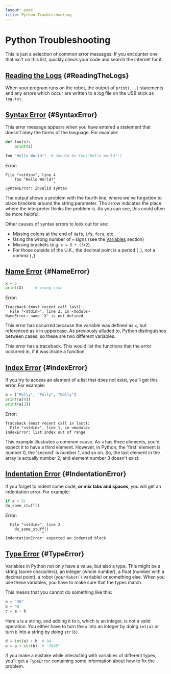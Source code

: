 ```yaml
---
layout: page
title: Python Troubleshooting
---
```


# Python Troubleshooting

This is just a selection of common error messages.
If you encounter one that isn't on this list, quickly check your code and search the Internet for it.

<!--- TODO: We should also list common issues with understanding or using the API here. -->

## [Reading the Logs](#ReadingTheLogs) {#ReadingTheLogs}

When your program runs on the robot, the output of `print(...)` statements and
any errors which occur are written to a log file on the USB stick as `log.txt`.

## [Syntax Error](#SyntaxError) {#SyntaxError}

This error message appears when you have entered a statement that doesn't obey the forms of the language.
For example:

~~~~~ python
def foo(s):
	print(s)

foo "Hello World!"  # should be foo("Hello World!")
~~~~~

Error:

~~~~~ not-code
File "<stdin>", line 4
    foo "Hello World!"
                     ^
SyntaxError: invalid syntax
~~~~~

The output shows a problem with the fourth line,
 where we've forgotten to place brackets around the string parameter.
The arrow indicates the place where the interpreter thinks the problem is.
As you can see, this could often be more helpful.

Other causes of syntax errors to look out for are:

* Missing colons at the end of `def`s, `if`s, `for`s, etc.
* Using the wrong number of `=` signs (see the [Variables](#variables) section)
* Missing brackets (e.g. `x = 5 * (3+2`).
* For those outside of the U.K., the decimal point is a period (`.`), not a comma (`,`)

## [Name Error](#NameError) {#NameError}

~~~~~ python
x = 5
print(X)     # wrong case
~~~~~

Error:

~~~~~ not-code
Traceback (most recent call last):
  File "<stdin>", line 2, in <module>
NameError: name 'X' is not defined
~~~~~

This error has occurred because the variable was defined as `x`, but referenced as `X` in uppercase.
As previously alluded to, Python distinguishes between cases, so these are two different variables.

This error has a traceback.
This would list the functions that the error occurred in, if it was inside a function.

## [Index Error](#IndexError) {#IndexError}

If you try to access an element of a list that does not exist, you'll get this error.
For example:

~~~~~ python
a = ["Molly", "Polly", "Dolly"]
print(a[0])
print(a[3])
~~~~~

Error:

~~~~~ not-code
Traceback (most recent call in last):
  File "<stdin>", line 1, in <module>
IndexError: list index out of range
~~~~~

This example illustrates a common cause.
As `a` has three elements, you'd expect it to have a third element.
However, in Python, the 'first' element is number 0, the 'second' is number 1, and so on.
So, the last element in the array is actually number 2, and element number 3 doesn't exist.

## [Indentation Error](#IndentationError) {#IndentationError}

If you forget to indent some code, **or mix tabs and spaces**, you will get an indentation error.
For example:

~~~~~ python
if x < 5:
do_some_stuff()
~~~~~

Error:

~~~~~ not-code
  File "<stdin>", line 2
    do_some_stuff()
                ^
IndentationError: expected an indented block
~~~~~

## [Type Error](#TypeError) {#TypeError}

Variables in Python not only have a value, but also a type. This might be a
string (some characters), an integer (whole number), a float (number with a
decimal point), a robot (your `Robot()` variable) or something else. When you
use these variables, you have to make sure that the types match.

This means that you cannot do something like this:

~~~~~ python
a = "36"
b = 48
c = a + b
~~~~~

Here `a` is a string, and adding it to `b`, which is an integer, is not a valid
operation. You either have to turn the `a` into an integer by doing `int(a)` or
turn `b` into a string by doing `str(b)`.

~~~~~ python
d = int(a) + b  # 84
e = a + str(b)  # "3648"
~~~~~

If you make a mistake while interacting with variables of different types,
you'll get a `TypeError` containing some information about how to fix the
problem.

[identifiers]: #concept-identifiers
[identifier]: #concept-identifiers
[block]: #concept-code-blocks-and-indentation
